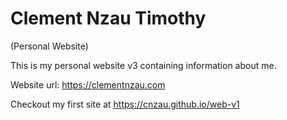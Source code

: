 # Clement Nzau Timothy

(Personal Website)

This is my personal website v3 containing information about me.

Website url: https://clementnzau.com

Checkout my first site at https://cnzau.github.io/web-v1
